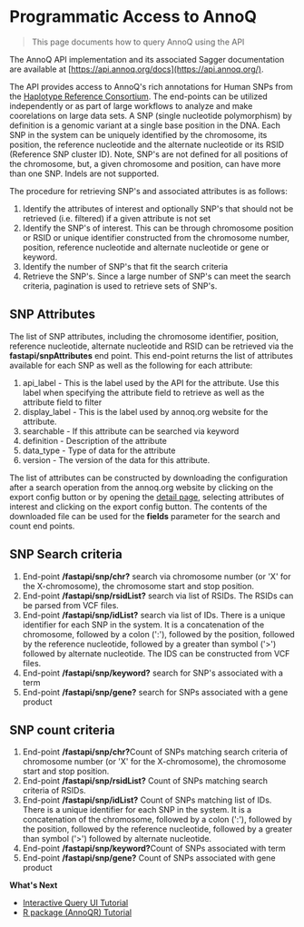 ---
---

# Programmatic Access to AnnoQ

> This page documents how to query AnnoQ using the API

The AnnoQ API implementation and its associated Sagger documentation are available at [https://api.annoq.org/docs](https://api.annoq.org/).

The API provides access to AnnoQ's rich annotations for Human SNPs from the [Haplotype Reference Consortium](https://www.sanger.ac.uk/collaboration/haplotype-reference-consortium/).  The end-points can be utilized independently or as part of large workflows to analyze and make coorelations on large data sets. A SNP (single nucleotide polymorphism) by definition is a genomic variant at a single base position in the DNA.  Each SNP in the system can be uniquely identified by the chromosome, its position, the reference nucleotide and the alternate nucleotide or its RSID (Reference SNP cluster ID).  Note, SNP's are not defined for all positions of the chromosome, but, a given chromosome and position, can have more than one SNP. Indels are not supported.


The procedure for retrieving SNP's and associated attributes is as follows:
1.  Identify the attributes of interest and optionally SNP's that should not be retrieved (i.e. filtered) if a given attribute is not set
2.  Identify the SNP's of interest.  This can be through chromosome position or RSID or unique identifier constructed from the chromosome number, position, reference nucleotide and alternate nucleotide or gene or keyword.
3.  Identify the number of SNP's that fit the search criteria
4.  Retrieve the SNP's.  Since a large number of SNP's can meet the search criteria, pagination is used to retrieve sets of SNP's.


## SNP Attributes
The list of SNP attributes, including the chromosome identifier, position, reference nucleotide, alternate nucleotide and RSID can be retrieved via the <strong>fastapi/snpAttributes</strong> end point.  This end-point returns the list of attributes available for each SNP as well as the following for each attribute:
1. api_label - This is the label used by the API for the attribute.  Use this label when specifying the attribute field to retrieve as well as the attribute field to filter
2. display_label - This is the label used by annoq.org website for the attribute.
3. searchable - If this attribute can be searched via keyword
4. definition - Description of the attribute
5. data_type - Type of data for the attribute 
6. version - The version of the data for this attribute. 

The list of attributes can be constructed by downloading the configuration after a search operation from the annoq.org website by clicking on the export config button or by opening the [detail page](https://annoq.org/detail), selecting attributes of interest and clicking on the export config button. The contents of the downloaded file can be used for the <strong>fields</strong> parameter for the search and count end points.


## SNP Search criteria
1.  End-point <strong>/fastapi/snp/chr?</strong> search via chromosome number (or 'X' for the X-chromosome), the chromosome start and stop position.
2.  End-point <strong>/fastapi/snp/rsidList?</strong> search via list of RSIDs.  The RSIDs can be parsed from VCF files.
3.  End-point <strong>/fastapi/snp/idList?</strong> search via list of IDs.  There is a unique identifier for each SNP in the system.  It is a concatenation of the chromosome, followed by a colon (':'), followed by the position, followed by the reference nucleotide, followed by a greater than symbol ('>') followed by alternate nucleotide.  The IDS can be constructed from VCF files.
4.  End-point <strong>/fastapi/snp/keyword?</strong> search for SNP's associated with a term
5.  End-point <strong>/fastapi/snp/gene?</strong> search for SNPs associated with a gene product


## SNP count criteria
1.  End-point <strong>/fastapi/snp/chr?</strong>Count of SNPs matching search criteria of chromosome number (or 'X' for the X-chromosome), the chromosome start and stop position.
2.  End-point <strong>/fastapi/snp/rsidList?</strong> Count of SNPs matching search criteria of RSIDs.
3.  End-point <strong>/fastapi/snp/idList?</strong> Count of SNPs matching list of IDs.  There is a unique identifier for each SNP in the system.  It is a concatenation of the chromosome, followed by a colon (':'), followed by the position, followed by the reference nucleotide, followed by a greater than symbol ('>') followed by alternate nucleotide.
4.  End-point <strong>/fastapi/snp/keyword?</strong>Count of SNPs associated with term
5.  End-point <strong>/fastapi/snp/gene?</strong> Count of SNPs associated with gene product



**What's Next**

- [Interactive Query UI Tutorial]({{site.baseurl}}/docs/tutorials/ui-query)
- [R package (AnnoQR) Tutorial]({{site.baseurl}}/docs/tutorials/r-package)
